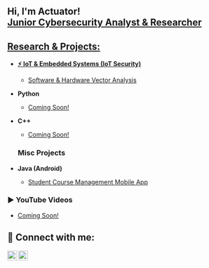 <h2>Hi, I'm Actuator! <br/><a href="https://github.com/actuator">Junior Cybersecurity Analyst & Researcher</a> </h2> <a href="https://www.linkedin.com/in/"> 
<h2>Research & Projects:</h2>

- <b>⚡ IoT & Embedded Systems (IoT Security)</b>
  - [Software & Hardware Vector Analysis](https://github.com/actuator)


- <b>Python</b>
  - [Coming Soon!](https://github.com/actuator)
  
- <b>C++</b>
  - [Coming Soon!](https://github.com/actuator)
  
  <h3>Misc Projects</h3>
- <b>Java (Android)</b>
  - [Student Course Management Mobile App](https://github.com/actuator/CourseMngtApp)
   
<h3>▶️ YouTube Videos</h3>

- [Coming Soon!](https://www.youtube.com/watch?v=)


<h2> 💬 Connect with me:</h2>

[<img align="left" alt="Actuator | YouTube" width="22px" src="https://cdn.jsdelivr.net/npm/simple-icons@v3/icons/youtube.svg" />][youtube]
[<img align="left" alt="Actuator | LinkedIn" width="22px" src="https://cdn.jsdelivr.net/npm/simple-icons@v3/icons/linkedin.svg" />][linkedin]


[youtube]: https://www.youtube.com/c/
[linkedin]: https://linkedin.com/in/
  
  
 
<!--



- 🔭 I’m currently working on ...
- 🌱 I’m currently learning ...
- 👯 I’m looking to collaborate on ...
- 🤔 I’m looking for help with ...
- 💬 Ask me about ...
- 📫 How to reach me: ...
- ⚡ Fun fact: ...
-->
